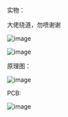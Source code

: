 实物：

大佬绕道，勿喷谢谢

![image](https://user-images.githubusercontent.com/76079782/222465085-8f8412b6-fd1b-4856-b647-b76d01f63002.png)

![image](https://user-images.githubusercontent.com/76079782/222465168-498680a7-c44e-4b29-aa3b-e441abdb043b.png)





原理图：


![image](https://user-images.githubusercontent.com/76079782/222463264-5dff5ff8-f861-4e3f-8a20-fedcb23a1172.png)

PCB:


![image](https://user-images.githubusercontent.com/76079782/222463702-3045e97f-4a71-4305-b129-7ee9070d93c4.png)
